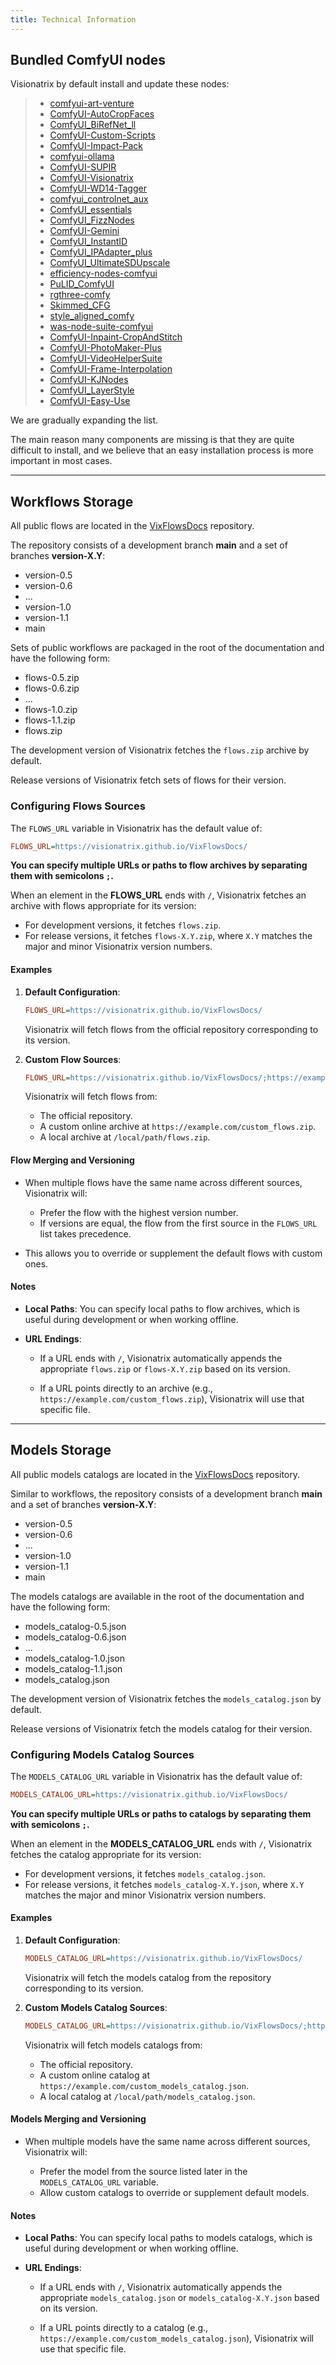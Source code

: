 ```yaml
---
title: Technical Information
---
```


## Bundled ComfyUI nodes

Visionatrix by default install and update these nodes:

> -   [comfyui-art-venture](https://github.com/Visionatrix/comfyui-art-venture)
> -   [ComfyUI-AutoCropFaces](https://github.com/Visionatrix/ComfyUI-AutoCropFaces)
> -   [ComfyUI_BiRefNet_ll](https://github.com/Visionatrix/ComfyUI_BiRefNet_ll)
> -   [ComfyUI-Custom-Scripts](https://github.com/Visionatrix/ComfyUI-Custom-Scripts)
> -   [ComfyUI-Impact-Pack](https://github.com/Visionatrix/ComfyUI-Impact-Pack)
> -   [comfyui-ollama](https://github.com/Visionatrix/comfyui-ollama)
> -   [ComfyUI-SUPIR](https://github.com/Visionatrix/ComfyUI-SUPIR)
> -   [ComfyUI-Visionatrix](https://github.com/Visionatrix/ComfyUI-Visionatrix)
> -   [ComfyUI-WD14-Tagger](https://github.com/Visionatrix/ComfyUI-WD14-Tagger)
> -   [comfyui_controlnet_aux](https://github.com/Visionatrix/comfyui_controlnet_aux)
> -   [ComfyUI_essentials](https://github.com/Visionatrix/ComfyUI_essentials)
> -   [ComfyUI_FizzNodes](https://github.com/Visionatrix/ComfyUI_FizzNodes)
> -   [ComfyUI-Gemini](https://github.com/Visionatrix/ComfyUI-Gemini)
> -   [ComfyUI_InstantID](https://github.com/Visionatrix/ComfyUI_InstantID)
> -   [ComfyUI_IPAdapter_plus](https://github.com/Visionatrix/ComfyUI_IPAdapter_plus)
> -   [ComfyUI_UltimateSDUpscale](https://github.com/Visionatrix/ComfyUI_UltimateSDUpscale)
> -   [efficiency-nodes-comfyui](https://github.com/Visionatrix/efficiency-nodes-comfyui)
> -   [PuLID_ComfyUI](https://github.com/Visionatrix/PuLID_ComfyUI)
> -   [rgthree-comfy](https://github.com/Visionatrix/rgthree-comfy)
> -   [Skimmed_CFG](https://github.com/Visionatrix/Skimmed_CFG)
> -   [style_aligned_comfy](https://github.com/Visionatrix/style_aligned_comfy)
> -   [was-node-suite-comfyui](https://github.com/Visionatrix/was-node-suite-comfyui)
> -   [ComfyUI-Inpaint-CropAndStitch](https://github.com/Visionatrix/ComfyUI-Inpaint-CropAndStitch)
> -   [ComfyUI-PhotoMaker-Plus](https://github.com/Visionatrix/ComfyUI-PhotoMaker-Plus)
> -   [ComfyUI-VideoHelperSuite](https://github.com/Visionatrix/ComfyUI-VideoHelperSuite)
> -   [ComfyUI-Frame-Interpolation](https://github.com/Visionatrix/ComfyUI-Frame-Interpolation)
> -   [ComfyUI-KJNodes](https://github.com/Visionatrix/ComfyUI-KJNodes)
> -   [ComfyUI_LayerStyle](https://github.com/Visionatrix/ComfyUI_LayerStyle)
> -   [ComfyUI-Easy-Use](https://github.com/Visionatrix/ComfyUI-Easy-Use)

We are gradually expanding the list.

The main reason many components are missing is that they are quite
difficult to install, and we believe that an easy installation process
is more important in most cases.

---

## Workflows Storage

All public flows are located in the [VixFlowsDocs](https://github.com/Visionatrix/VixFlowsDocs) repository.

The repository consists of a development branch **main** and a set of branches **version-X.Y**:

-   version-0.5
-   version-0.6
-   ...
-   version-1.0
-   version-1.1
-   main

Sets of public workflows are packaged in the root of the documentation and have the following form:

-   flows-0.5.zip
-   flows-0.6.zip
-   ...
-   flows-1.0.zip
-   flows-1.1.zip
-   flows.zip

The development version of Visionatrix fetches the `flows.zip` archive by default.

Release versions of Visionatrix fetch sets of flows for their version.

### Configuring Flows Sources

The `FLOWS_URL` variable in Visionatrix has the default value of:

```ini
FLOWS_URL=https://visionatrix.github.io/VixFlowsDocs/
```

**You can specify multiple URLs or paths to flow archives by separating them with semicolons `;`.**

When an element in the **FLOWS_URL** ends with `/`, Visionatrix fetches an archive with flows appropriate for its version:

- For development versions, it fetches `flows.zip`.
- For release versions, it fetches `flows-X.Y.zip`, where `X.Y` matches the major and minor Visionatrix version numbers.

#### Examples

1. **Default Configuration**:

    ```ini
    FLOWS_URL=https://visionatrix.github.io/VixFlowsDocs/
    ```

    Visionatrix will fetch flows from the official repository corresponding to its version.

2. **Custom Flow Sources**:

    ```ini
    FLOWS_URL=https://visionatrix.github.io/VixFlowsDocs/;https://example.com/custom_flows.zip;/local/path/flows.zip
    ```

    Visionatrix will fetch flows from:

    - The official repository.
    - A custom online archive at `https://example.com/custom_flows.zip`.
    - A local archive at `/local/path/flows.zip`.

#### Flow Merging and Versioning

- When multiple flows have the same name across different sources, Visionatrix will:

    - Prefer the flow with the highest version number.
    - If versions are equal, the flow from the first source in the `FLOWS_URL` list takes precedence.

- This allows you to override or supplement the default flows with custom ones.

#### Notes

- **Local Paths**: You can specify local paths to flow archives, which is useful during development or when working offline.

- **URL Endings**:

    - If a URL ends with `/`, Visionatrix automatically appends the appropriate `flows.zip` or `flows-X.Y.zip` based on its version.

    - If a URL points directly to an archive (e.g., `https://example.com/custom_flows.zip`), Visionatrix will use that specific file.

---

## Models Storage

All public models catalogs are located in the [VixFlowsDocs](https://github.com/Visionatrix/VixFlowsDocs) repository.

Similar to workflows, the repository consists of a development branch **main** and a set of branches **version-X.Y**:

-   version-0.5
-   version-0.6
-   ...
-   version-1.0
-   version-1.1
-   main

The models catalogs are available in the root of the documentation and have the following form:

-   models_catalog-0.5.json
-   models_catalog-0.6.json
-   ...
-   models_catalog-1.0.json
-   models_catalog-1.1.json
-   models_catalog.json

The development version of Visionatrix fetches the `models_catalog.json` by default.

Release versions of Visionatrix fetch the models catalog for their version.

### Configuring Models Catalog Sources

The `MODELS_CATALOG_URL` variable in Visionatrix has the default value of:

```ini
MODELS_CATALOG_URL=https://visionatrix.github.io/VixFlowsDocs/
```

**You can specify multiple URLs or paths to catalogs by separating them with semicolons `;`.**

When an element in the **MODELS_CATALOG_URL** ends with `/`, Visionatrix fetches the catalog appropriate for its version:

- For development versions, it fetches `models_catalog.json`.
- For release versions, it fetches `models_catalog-X.Y.json`, where `X.Y` matches the major and minor Visionatrix version numbers.

#### Examples

1. **Default Configuration**:

    ```ini
    MODELS_CATALOG_URL=https://visionatrix.github.io/VixFlowsDocs/
    ```

    Visionatrix will fetch the models catalog from the repository corresponding to its version.

2. **Custom Models Catalog Sources**:

    ```ini
    MODELS_CATALOG_URL=https://visionatrix.github.io/VixFlowsDocs/;https://example.com/custom_models_catalog.json;/local/path/models_catalog.json
    ```

    Visionatrix will fetch models catalogs from:

    - The official repository.
    - A custom online catalog at `https://example.com/custom_models_catalog.json`.
    - A local catalog at `/local/path/models_catalog.json`.

#### Models Merging and Versioning

- When multiple models have the same name across different sources, Visionatrix will:

    - Prefer the model from the source listed later in the `MODELS_CATALOG_URL` variable.
    - Allow custom catalogs to override or supplement default models.

#### Notes

- **Local Paths**: You can specify local paths to models catalogs, which is useful during development or when working offline.

- **URL Endings**:

    - If a URL ends with `/`, Visionatrix automatically appends the appropriate `models_catalog.json` or `models_catalog-X.Y.json` based on its version.

    - If a URL points directly to a catalog (e.g., `https://example.com/custom_models_catalog.json`), Visionatrix will use that specific file.
